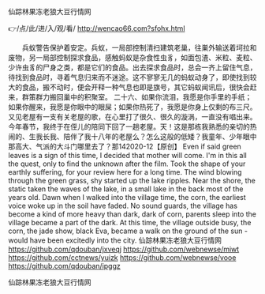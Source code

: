 
仙踪林果冻老狼大豆行情网




👉/点/此/进/入/观/看/ http://wencao66.com?sfohx.html




　　兵蚁警告保护着安定。兵蚁，一局部控制清扫建筑老巢，往巣外输送着坷拉和废物，另一局部控制探求食品，感触蚂蚁是杂食性虫豸，如面包渣、米粒、麦粒、少许虫豸的尸身之类，都是它们的食品。出去探求食品时，总会一齐上留住气息，待找到食品时，寻着气息归来而不迷途。这不寥寥无几的蚂蚁动身了，即使找到较大的食品，搬不动时，便会开释一种气息也即是旗号，其它蚂蚁闻讯后，很快会赶来，群策群力搬回巢中的积聚室。
	二十六、如果你流泪，我愿是你手里的手纸；如果你醒来，我愿是你眼中的眼屎；如果你热死了，我愿是你身上仅剩的布三尺。
又见老屋有一支有关老屋的歌，在心里打了很久、很久的漩涡，一直没有唱出来。今年春节，我终于在侄儿的陪同下回了一趟老屋。天！这是那栋我熟悉的亲切的热闹的、生我长我、陪伴了我十八年的老屋么？怎么这般的低矮？我童年、少年眼中那高大、气派的大斗门哪里去了？那142020-12【原创】
Even if said green leaves is a sign of this time, I decided that mother will come.
I'm in this all the quest, only to find the unknown after the film.
Took the shape of your earthly suffering, for your review here for a long time.
The wind blowing through the green grass, shy started up the lake ripples.
Near the shore, the static taken the waves of the lake, in a small lake in the back most of the years old.
Dawn when I walked into the village time, the corn, the earliest voice woke up in the soil have faded.
No sound guards, the village has become a kind of more heavy than dark, dark of corn, parents sleep into the village became a part of the dark.
At this time, the village outside busy, the corn, the jade show, black Eva, became a walk on the ground of the sun - would have been excitedly into the city.
仙踪林果冻老狼大豆行情网 https://github.com/qdouban/jxveqj
https://github.com/webnewse/miwt
https://github.com/cctnews/yuizk
https://github.com/webnewse/vooe
https://github.com/qdouban/ipggz





仙踪林果冻老狼大豆行情网
